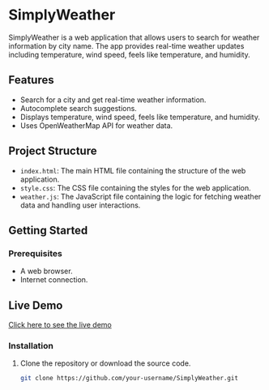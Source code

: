 # SimplyWeather

SimplyWeather is a web application that allows users to search for weather information by city name. The app provides real-time weather updates including temperature, wind speed, feels like temperature, and humidity.

## Features

- Search for a city and get real-time weather information.
- Autocomplete search suggestions.
- Displays temperature, wind speed, feels like temperature, and humidity.
- Uses OpenWeatherMap API for weather data.

## Project Structure

- `index.html`: The main HTML file containing the structure of the web application.
- `style.css`: The CSS file containing the styles for the web application.
- `weather.js`: The JavaScript file containing the logic for fetching weather data and handling user interactions.

## Getting Started

### Prerequisites

- A web browser.
- Internet connection.

## Live Demo

[Click here to see the live demo]([(https://anugraheeth.github.io/WeatherApp/)])

### Installation

1. Clone the repository or download the source code.

   ```bash
   git clone https://github.com/your-username/SimplyWeather.git
